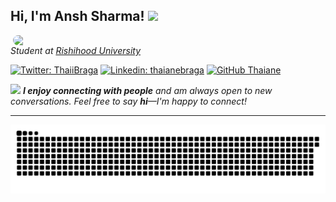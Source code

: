 <h2> Hi, I'm Ansh Sharma! <img src="https://media.giphy.com/media/mGcNjsfWAjY5AEZNw6/giphy.gif" width="50"></h2>
<img align='right' src="https://user-images.githubusercontent.com/74038190/212284136-03988914-d899-44b4-b1d9-4eeccf656e44.gif" width="500" style="border-radius: 12px">
<p><em>Student at <a href="http://www.unb.br">Rishihood University</a>
</em></p>

[![Twitter: ThaiiBraga](https://img.shields.io/twitter/follow/Ani_s_h?style=social)](https://x.com/Anshsha_45)
[![Linkedin: thaianebraga](https://img.shields.io/badge/-aniiiiiiiii-blue?style=flat-square&logo=Linkedin&logoColor=white&link=https://www.linkedin.com/in/thaianebraga/)](https://www.linkedin.com/in/ansh-sharma-1090b7323/)
[![GitHub Thaiane](https://img.shields.io/github/followers/anish877?label=follow&style=social)](https://https://github.com/Anshsharma4552)


<img src="https://media.giphy.com/media/LnQjpWaON8nhr21vNW/giphy.gif" width="60"> <em><b>I enjoy connecting with people</b> and am always open to new conversations. Feel free to say <b>hi</b>—I'm happy to connect!</em>

---

<!---
Anshsharma4552/Anshsharma4552 is a ✨ special ✨ repository because its `README.md` (this file) appears on your GitHub profile.
You can click the Preview link to take a look at your changes.
--->
![snake gif](https://github.com/Anshsharma4552/Anshsharma4552/blob/output/github-snake-dark.svg)
